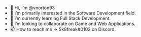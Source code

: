 - 👋 Hi, I’m @vnorton93
- 👀 I’m primarily interested in the Software Development field.  
- 🌱 I’m currently learning Full Stack Development.
- 💞️ I’m looking to collaborate on Game and Web Applications.
- 📫 How to reach me -> Sk8freak#0102 on Discord.

<!---
vnorton93/vnorton93 is a ✨ special ✨ repository because its `README.md` (this file) appears on your GitHub profile.
You can click the Preview link to take a look at your changes.
--->
